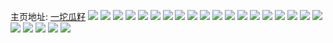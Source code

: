 主页地址: [一坨瓜籽](https://weibo.com/u/5768530958) 
![](https://wx4.sinaimg.cn/mw2000/006ioapUgy1ga55liz0mxj30u00u04qp.jpg) 
![](https://wx4.sinaimg.cn/mw2000/006ioapUgy1ga4t1ooep6j30yi22oe83.jpg) 
![](https://wx4.sinaimg.cn/mw2000/006ioapUgy1ga4t1ldgzhj30yi22ohdv.jpg) 
![](https://wx4.sinaimg.cn/mw2000/006ioapUgy1ga4t26ehwej30yi22oe83.jpg) 
![](https://wx4.sinaimg.cn/mw2000/006ioapUly1ga46io90zmj309g0cq0ts.jpg) 
![](https://wx4.sinaimg.cn/mw2000/006ioapUly1ga46iqjar6j30yi22onpd.jpg) 
![](https://wx4.sinaimg.cn/mw2000/006ioapUgy1ga3fivdffhj33402c0b2b.jpg) 
![](https://wx4.sinaimg.cn/mw2000/006ioapUgy1ga3fj028kvj33402c0npf.jpg) 
![](https://wx4.sinaimg.cn/mw2000/006ioapUgy1g9vihg3b0fj30yi22ox6x.jpg) 
![](https://wx4.sinaimg.cn/mw2000/006ioapUgy1g9vifpmjvrj30u01407wh.jpg) 
![](https://wx4.sinaimg.cn/mw2000/006ioapUgy1g9vil5oog2j30u01sw4qp.jpg) 
![](https://wx4.sinaimg.cn/mw2000/006ioapUgy1g01r8p1j2cj30yi0z81ky.jpg) 
![](https://wx4.sinaimg.cn/mw2000/006ioapUly1fzprbul9e3j30go0gogpq.jpg) 
![](https://wx4.sinaimg.cn/mw2000/006ioapUly1fzprct999fj30go0gotdm.jpg) 
![](https://wx4.sinaimg.cn/mw2000/006ioapUly1fzprbvb9cmj30go0go428.jpg) 
![](https://wx4.sinaimg.cn/mw2000/006ioapUly1fzprbvrpjxj30go0go76p.jpg) 
![](https://wx4.sinaimg.cn/mw2000/006ioapUly1fzprbwc2bvj30go0gogol.jpg) 
![](https://wx4.sinaimg.cn/mw2000/006ioapUly1fzprbxt5ppj30go0goak7.jpg) 
![](https://wx4.sinaimg.cn/mw2000/006ioapUly1fzprbzgh0cj30go0godrq.jpg) 
![](https://wx4.sinaimg.cn/mw2000/006ioapUly1fzprc1en9tj30go0gogzn.jpg) 
![](https://wx4.sinaimg.cn/mw2000/006ioapUly1fzprc2y7ckj30go0gowqo.jpg) 
![](https://wx4.sinaimg.cn/mw2000/006ioapUgy1fyv3gdfa6kj327v27mnpe.jpg) 
![](https://wx4.sinaimg.cn/mw2000/006ioapUgy1fyv3gemynrj32c02c0b2b.jpg) 
![](https://wx4.sinaimg.cn/mw2000/006ioapUgy1fyv3gfsch5j326e2667wi.jpg) 
